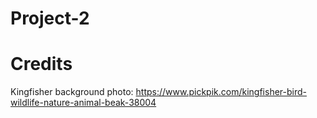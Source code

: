 # Project-2


# Credits


Kingfisher background photo: https://www.pickpik.com/kingfisher-bird-wildlife-nature-animal-beak-38004